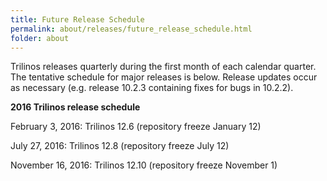 ```yaml
---
title: Future Release Schedule
permalink: about/releases/future_release_schedule.html
folder: about
---
```


Trilinos releases quarterly during the first month of each calendar quarter.  The tentative schedule for major releases is below.  Release updates occur as necessary (e.g. release 10.2.3 containing fixes for bugs in 10.2.2).

**2016 Trilinos release schedule**

February 3, 2016: Trilinos 12.6 (repository freeze January 12)

July 27, 2016: Trilinos 12.8 (repository freeze July 12)

November 16, 2016: Trilinos 12.10 (repository freeze November 1)